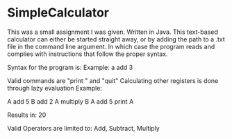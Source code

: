 # SimpleCalculator
This was a small assignment I was given. Written in Java.
This text-based calculator can either be started straight away, or by adding the path to a .txt file in the command line argument. In which case the program reads and complies with instructions that follow the proper syntax.

Syntax for the program is:
<register> <operator> <register>
Example:
a add 3

Valid commands are "print <register>" and "quit"
Calculating other registers is done through lazy evaluation
Example:
  
A add 5
B add 2
A multiply B
A add 5
print A

Results in:
20

Valid Operators are limited to: Add, Subtract, Multiply

